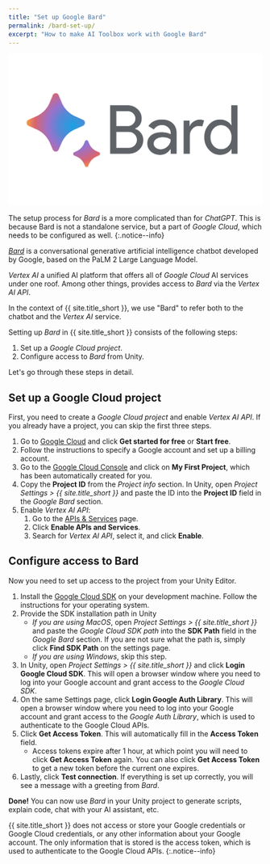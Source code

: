 ```yaml
---
title: "Set up Google Bard"
permalink: /bard-set-up/
excerpt: "How to make AI Toolbox work with Google Bard"
---
```


![](../assets/images/landing/google_bard_logo_2.svg)

The setup process for *Bard* is a more complicated than for *ChatGPT*. This is because Bard is not a standalone service, but a part of *Google Cloud*, which needs to be configured as well.
{:.notice--info}

[*Bard*](https://bard.google.com/) is a conversational generative artificial intelligence chatbot developed by Google, based on the PaLM 2 Large Language Model.

*Vertex AI* a unified AI platform that offers all of *Google Сloud* AI services under one roof. Among other things, provides access to *Bard* via the *Vertex AI API*.

In the context of {{ site.title_short }}, we use "Bard" to refer both to the chatbot and the *Vertex AI* service.

Setting up *Bard* in {{ site.title_short }} consists of the following steps:

1. Set up a *Google Cloud project*.
1. Configure access to *Bard* from Unity.

Let's go through these steps in detail.

## Set up a Google Cloud project

First, you need to create a *Google Cloud project* and enable *Vertex AI API*. If you already have a project, you can skip the first three steps.

1. Go to [Google Cloud](https://cloud.google.com/) and click **Get started for free** or **Start free**.
1. Follow the instructions to specify a Google account and set up a billing account.
1. Go to the [Google Cloud Console](https://console.cloud.google.com/) and click on **My First Project**, which has been automatically created for you.
1. Copy the **Project ID** from the *Project info* section. In Unity, open *Project Settings > {{ site.title_short }}* and paste the ID into the **Project ID** field in the *Google Bard* section.
1. Enable *Vertex AI API*:
   1. Go to the [APIs & Services](https://console.cloud.google.com/apis/dashboard) page.
   1. Click **Enable APIs and Services**.
   1. Search for *Vertex AI API*, select it, and click **Enable**.

## Configure access to Bard

Now you need to set up access to the project from your Unity Editor.

1. Install the [Google Cloud SDK](https://cloud.google.com/sdk/docs/install) on your development machine. Follow the instructions for your operating system.
1. Provide the SDK installation path in Unity
   - *If you are using MacOS*, open *Project Settings > {{ site.title_short }}* and paste the *Google Cloud SDK path* into the **SDK Path** field in the *Google Bard* section. If you are not sure what the path is, simply click **Find SDK Path** on the settings page.
   - *If you are using Windows*, skip this step.
1. In Unity, open *Project Settings > {{ site.title_short }}* and click **Login Google Cloud SDK**. This will open a browser window where you need to log into your Google account and grant access to the *Google Cloud SDK*.
1. On the same Settings page, click **Login Google Auth Library**. This will open a browser window where you need to log into your Google account and grant access to the *Google Auth Library*, which is used to authenticate to the Google Cloud APIs.
1. Click **Get Access Token**. This will automatically fill in the **Access Token** field.
   - Access tokens expire after 1 hour, at which point you will need to click **Get Access Token** again. You can also click **Get Access Token** to get a new token before the current one expires.
1. Lastly, click **Test connection**. If everything is set up correctly, you will see a message with a greeting from *Bard*.

**Done!** You can now use *Bard* in your Unity project to generate scripts, explain code, chat with your AI assistant, etc.

{{ site.title_short }} does not access or store your Google credentials or Google Cloud credentials, or any other information about your Google account. The only information that is stored is the access token, which is used to authenticate to the Google Cloud APIs.
{:.notice--info}
